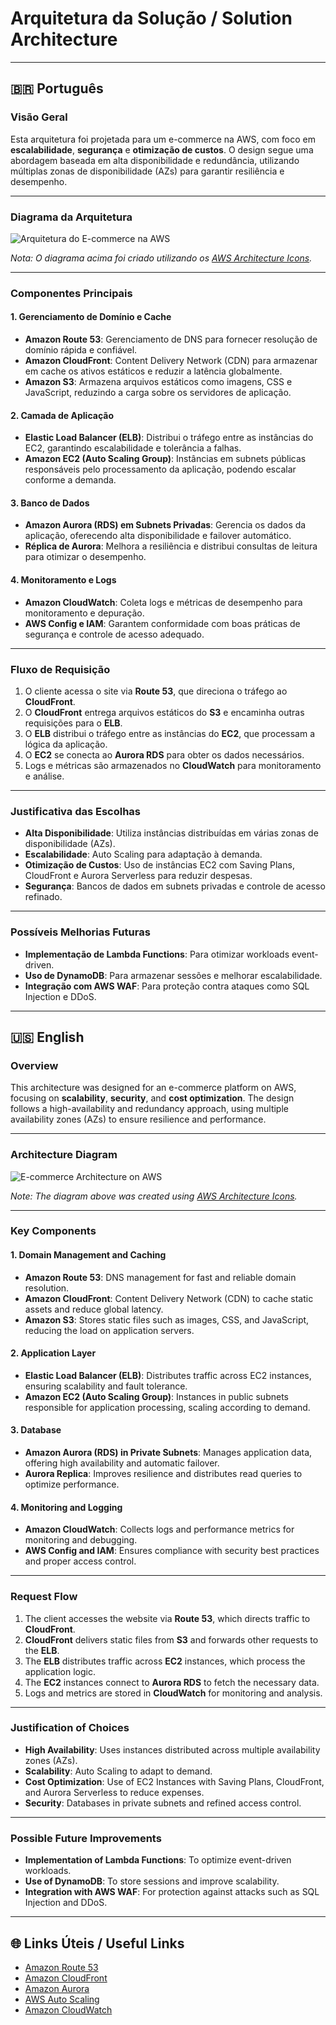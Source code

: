 # Arquitetura da Solução / Solution Architecture

---

## 🇧🇷 Português

### Visão Geral

Esta arquitetura foi projetada para um e-commerce na AWS, com foco em **escalabilidade**, **segurança** e **otimização de custos**. O design segue uma abordagem baseada em alta disponibilidade e redundância, utilizando múltiplas zonas de disponibilidade (AZs) para garantir resiliência e desempenho.

---

### Diagrama da Arquitetura

![Arquitetura do E-commerce na AWS](./images/project-diagram.jpg)

_Nota: O diagrama acima foi criado utilizando os [AWS Architecture Icons](https://aws.amazon.com/architecture/icons/)._

---

### Componentes Principais

#### 1. Gerenciamento de Domínio e Cache

- **Amazon Route 53**: Gerenciamento de DNS para fornecer resolução de domínio rápida e confiável.
- **Amazon CloudFront**: Content Delivery Network (CDN) para armazenar em cache os ativos estáticos e reduzir a latência globalmente.
- **Amazon S3**: Armazena arquivos estáticos como imagens, CSS e JavaScript, reduzindo a carga sobre os servidores de aplicação.

#### 2. Camada de Aplicação

- **Elastic Load Balancer (ELB)**: Distribui o tráfego entre as instâncias do EC2, garantindo escalabilidade e tolerância a falhas.
- **Amazon EC2 (Auto Scaling Group)**: Instâncias em subnets públicas responsáveis pelo processamento da aplicação, podendo escalar conforme a demanda.

#### 3. Banco de Dados

- **Amazon Aurora (RDS) em Subnets Privadas**: Gerencia os dados da aplicação, oferecendo alta disponibilidade e failover automático.
- **Réplica de Aurora**: Melhora a resiliência e distribui consultas de leitura para otimizar o desempenho.

#### 4. Monitoramento e Logs

- **Amazon CloudWatch**: Coleta logs e métricas de desempenho para monitoramento e depuração.
- **AWS Config e IAM**: Garantem conformidade com boas práticas de segurança e controle de acesso adequado.

---

### Fluxo de Requisição

1. O cliente acessa o site via **Route 53**, que direciona o tráfego ao **CloudFront**.
2. O **CloudFront** entrega arquivos estáticos do **S3** e encaminha outras requisições para o **ELB**.
3. O **ELB** distribui o tráfego entre as instâncias do **EC2**, que processam a lógica da aplicação.
4. O **EC2** se conecta ao **Aurora RDS** para obter os dados necessários.
5. Logs e métricas são armazenados no **CloudWatch** para monitoramento e análise.

---

### Justificativa das Escolhas

- **Alta Disponibilidade**: Utiliza instâncias distribuídas em várias zonas de disponibilidade (AZs).
- **Escalabilidade**: Auto Scaling para adaptação à demanda.
- **Otimização de Custos**: Uso de instâncias EC2 com Saving Plans, CloudFront e Aurora Serverless para reduzir despesas.
- **Segurança**: Bancos de dados em subnets privadas e controle de acesso refinado.

---

### Possíveis Melhorias Futuras

- **Implementação de Lambda Functions**: Para otimizar workloads event-driven.
- **Uso de DynamoDB**: Para armazenar sessões e melhorar escalabilidade.
- **Integração com AWS WAF**: Para proteção contra ataques como SQL Injection e DDoS.

---

## 🇺🇸 English

### Overview

This architecture was designed for an e-commerce platform on AWS, focusing on **scalability**, **security**, and **cost optimization**. The design follows a high-availability and redundancy approach, using multiple availability zones (AZs) to ensure resilience and performance.

---

### Architecture Diagram

![E-commerce Architecture on AWS](./images/project-diagram.jpg)

_Note: The diagram above was created using [AWS Architecture Icons](https://aws.amazon.com/architecture/icons/)._

---

### Key Components

#### 1. Domain Management and Caching

- **Amazon Route 53**: DNS management for fast and reliable domain resolution.
- **Amazon CloudFront**: Content Delivery Network (CDN) to cache static assets and reduce global latency.
- **Amazon S3**: Stores static files such as images, CSS, and JavaScript, reducing the load on application servers.

#### 2. Application Layer

- **Elastic Load Balancer (ELB)**: Distributes traffic across EC2 instances, ensuring scalability and fault tolerance.
- **Amazon EC2 (Auto Scaling Group)**: Instances in public subnets responsible for application processing, scaling according to demand.

#### 3. Database

- **Amazon Aurora (RDS) in Private Subnets**: Manages application data, offering high availability and automatic failover.
- **Aurora Replica**: Improves resilience and distributes read queries to optimize performance.

#### 4. Monitoring and Logging

- **Amazon CloudWatch**: Collects logs and performance metrics for monitoring and debugging.
- **AWS Config and IAM**: Ensures compliance with security best practices and proper access control.

---

### Request Flow

1. The client accesses the website via **Route 53**, which directs traffic to **CloudFront**.
2. **CloudFront** delivers static files from **S3** and forwards other requests to the **ELB**.
3. The **ELB** distributes traffic across **EC2** instances, which process the application logic.
4. The **EC2** instances connect to **Aurora RDS** to fetch the necessary data.
5. Logs and metrics are stored in **CloudWatch** for monitoring and analysis.

---

### Justification of Choices

- **High Availability**: Uses instances distributed across multiple availability zones (AZs).
- **Scalability**: Auto Scaling to adapt to demand.
- **Cost Optimization**: Use of EC2 Instances with Saving Plans, CloudFront, and Aurora Serverless to reduce expenses.
- **Security**: Databases in private subnets and refined access control.

---

### Possible Future Improvements

- **Implementation of Lambda Functions**: To optimize event-driven workloads.
- **Use of DynamoDB**: To store sessions and improve scalability.
- **Integration with AWS WAF**: For protection against attacks such as SQL Injection and DDoS.

---

## 🌐 Links Úteis / Useful Links

- [Amazon Route 53](https://aws.amazon.com/route53/)
- [Amazon CloudFront](https://aws.amazon.com/cloudfront/)
- [Amazon Aurora](https://aws.amazon.com/rds/aurora/)
- [AWS Auto Scaling](https://aws.amazon.com/autoscaling/)
- [Amazon CloudWatch](https://aws.amazon.com/cloudwatch/)
